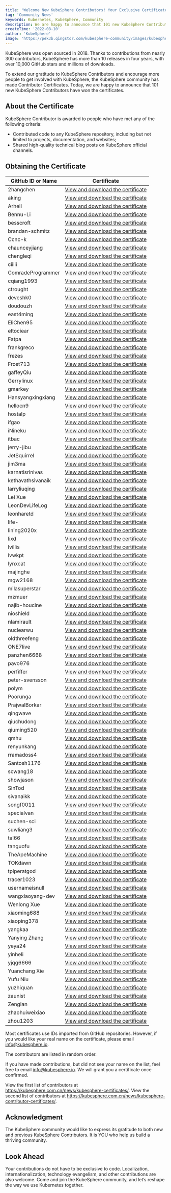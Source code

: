 ```yaml
---
title: 'Welcome New KubeSphere Contributors! Your Exclusive Certificate Is Ready!'  
tag: 'Community News'  
keywords: Kubernetes, KubeSphere, Community 
description: We are happy to announce that 101 new KubeSphere Contributors have won the certificates.
createTime: '2022-08-10'  
author: 'KubeSphere'  
image: 'https://pek3b.qingstor.com/kubesphere-community/images/kubesphere-contributor-en.png'
---
```


KubeSphere was open sourced in 2018. Thanks to contributions from nearly 300 contributors, KubeSphere has more than 10 releases in four years, with over 10,000 GitHub stars and millions of downloads.

To extend our gratitude to KubeSphere Contributors and encourage more people to get involved with KubeSphere, the KubeSphere community has made Contributor Certificates. Today, we are happy to announce that 101 new KubeSphere Contributors have won the certificates.

## About the Certificate

KubeSphere Contributor is awarded to people who have met any of the following criteria:
- Contributed code to any KubeSphere repository, including but not limited to projects, documentation, and websites;
- Shared high-quality technical blog posts on KubeSphere official channels.

## Obtaining the Certificate

| GitHub ID or Name | Certificate |
| ---- | ---- |
|2hangchen|[View and download the certificate](https://pek3b.qingstor.com/kubesphere-community/images/contributor-2hangchen.png) |
|aking|[View and download the certificate](https://pek3b.qingstor.com/kubesphere-community/images/contributor-aking.png)|
|Arhell|[View and download the certificate](https://pek3b.qingstor.com/kubesphere-community/images/contributor-Arhell.png)|
|Bennu-Li|[View and download the certificate](https://pek3b.qingstor.com/kubesphere-community/images/contributor-Bennu-Li.png)|
|besscroft|[View and download the certificate](https://pek3b.qingstor.com/kubesphere-community/images/contributor-besscroft.png)|
|brandan-schmitz|[View and download the certificate](https://pek3b.qingstor.com/kubesphere-community/images/contributor-brandan-schmitz1.png)|
|Ccnc-k|[View and download the certificate](https://pek3b.qingstor.com/kubesphere-community/images/contributor-Ccnc-k.png)|
|chaunceyjiang|[View and download the certificate](https://pek3b.qingstor.com/kubesphere-community/images/contributor-chaunceyjiang.png)|
|chengleqi|[View and download the certificate](https://pek3b.qingstor.com/kubesphere-community/images/contributor-chengleqi.png)|
|ciiiii|[View and download the certificate](https://pek3b.qingstor.com/kubesphere-community/images/contributor-ciiiii.png)|
|ComradeProgrammer|[View and download the certificate](https://pek3b.qingstor.com/kubesphere-community/images/contributor-ComradeProgrammer.png)|
|cqiang1993|[View and download the certificate](https://pek3b.qingstor.com/kubesphere-community/images/contributor-cqiang1993.png)|
|ctrought|[View and download the certificate](https://pek3b.qingstor.com/kubesphere-community/images/contributor-ctrought.png)|
|deveshk0|[View and download the certificate](https://pek3b.qingstor.com/kubesphere-community/images/contributor-deveshk0.png)|
|doudouzh|[View and download the certificate](https://pek3b.qingstor.com/kubesphere-community/images/contributor-doudouzh.png)|
|east4ming|[View and download the certificate](https://pek3b.qingstor.com/kubesphere-community/images/contributor-east4ming.png)|
|EliChen95|[View and download the certificate](https://pek3b.qingstor.com/kubesphere-community/images/contributor-EliChen95.png)|
|eltociear|[View and download the certificate](https://pek3b.qingstor.com/kubesphere-community/images/contributor-eltociear.png)|
|Fatpa|[View and download the certificate](https://pek3b.qingstor.com/kubesphere-community/images/contributor-Fatpa.png)|
|frankgreco|[View and download the certificate](https://pek3b.qingstor.com/kubesphere-community/images/contributor-frankgreco.png)|
|frezes|[View and download the certificate](https://pek3b.qingstor.com/kubesphere-community/images/contributor-frezes.png)|
|Frost713|[View and download the certificate](https://pek3b.qingstor.com/kubesphere-community/images/contributor-Frost713.png)|
|gaffeyQiu|[View and download the certificate](https://pek3b.qingstor.com/kubesphere-community/images/contributor-gaffeyQiu.png)|
|Gerrylinux|[View and download the certificate](https://pek3b.qingstor.com/kubesphere-community/images/contributor-Gerrylinux.png)|
|gmarkey|[View and download the certificate](https://pek3b.qingstor.com/kubesphere-community/images/contributor-gmarkey.png)|
|Hansyangxingxiang|[View and download the certificate](https://pek3b.qingstor.com/kubesphere-community/images/contributor-Hansyangxingxiang.png)|
|hellocn9|[View and download the certificate](https://pek3b.qingstor.com/kubesphere-community/images/contributor-hellocn9.png)|
|hostalp|[View and download the certificate](https://pek3b.qingstor.com/kubesphere-community/images/contributor-hostalp.png)|
|ifgao|[View and download the certificate](https://pek3b.qingstor.com/kubesphere-community/images/contributor-ifgao.png)|
|iNineku|[View and download the certificate](https://pek3b.qingstor.com/kubesphere-community/images/contributor-iNineku.png)|
|itbac|[View and download the certificate](https://pek3b.qingstor.com/kubesphere-community/images/contributor-itbac.png)|
|jerry-jibu|[View and download the certificate](https://pek3b.qingstor.com/kubesphere-community/images/contributor-jerry-jibu.png)|
|JetSquirrel|[View and download the certificate](https://pek3b.qingstor.com/kubesphere-community/images/contributor-JetSquirrel.png)|
|jim3ma|[View and download the certificate](https://pek3b.qingstor.com/kubesphere-community/images/contributor-jim3ma.png)|
|karnatisrinivas|[View and download the certificate](https://pek3b.qingstor.com/kubesphere-community/images/contributor-karnatisrinivas.png)|
|kethavathsivanaik|[View and download the certificate](https://pek3b.qingstor.com/kubesphere-community/images/contributor-kethavathsivanaik.png)|
|larryliuqing|[View and download the certificate](https://pek3b.qingstor.com/kubesphere-community/images/contributor-larryliuqing.png)|
|Lei Xue|[View and download the certificate](https://pek3b.qingstor.com/kubesphere-community/images/contributor-xuelei.png)|
|LeonDevLifeLog|[View and download the certificate](https://pek3b.qingstor.com/kubesphere-community/images/contributor-LeonDevLifeLog.png)|
|leonharetd|[View and download the certificate](https://pek3b.qingstor.com/kubesphere-community/images/contributor-leonharetd.png)|
|life-|[View and download the certificate](https://pek3b.qingstor.com/kubesphere-community/images/contributor-life-.png)|
|lining2020x|[View and download the certificate](https://pek3b.qingstor.com/kubesphere-community/images/contributor-lining2020x.png)|
|lixd|[View and download the certificate](https://pek3b.qingstor.com/kubesphere-community/images/contributor-lixd.png)|
|lvillis|[View and download the certificate](https://pek3b.qingstor.com/kubesphere-community/images/contributor-lvillis.png)|
|lvwkpt|[View and download the certificate](https://pek3b.qingstor.com/kubesphere-community/images/contributor-lvwkpt.png)|
|lynxcat|[View and download the certificate](https://pek3b.qingstor.com/kubesphere-community/images/contributor-lynxcat.png)|
|majinghe|[View and download the certificate](https://pek3b.qingstor.com/kubesphere-community/images/contributor-majinghe.png)|
|mgw2168|[View and download the certificate](https://pek3b.qingstor.com/kubesphere-community/images/contributor-mgw2168.png)|
|milasuperstar|[View and download the certificate](https://pek3b.qingstor.com/kubesphere-community/images/contributor-milasuperstar.png)|
|mzmuer|[View and download the certificate](https://pek3b.qingstor.com/kubesphere-community/images/contributor-mzmuer.png)|
|najib-houcine|[View and download the certificate](https://pek3b.qingstor.com/kubesphere-community/images/contributor-najib-houcine.png)|
|nioshield|[View and download the certificate](https://pek3b.qingstor.com/kubesphere-community/images/contributor-nioshield.png)|
|nlamirault|[View and download the certificate](https://pek3b.qingstor.com/kubesphere-community/images/contributor-nlamirault.png)|
|nuclearwu|[View and download the certificate](https://pek3b.qingstor.com/kubesphere-community/images/contributor-nuclearwu.png)|
|oldthreefeng|[View and download the certificate](https://pek3b.qingstor.com/kubesphere-community/images/contributor-oldthreefeng.png)|
|ONE7live|[View and download the certificate](https://pek3b.qingstor.com/kubesphere-community/images/contributor-ONE7live.png)|
|panzhen6668|[View and download the certificate](https://pek3b.qingstor.com/kubesphere-community/images/contributor-panzhen6668.png)|
|pavo976|[View and download the certificate](https://pek3b.qingstor.com/kubesphere-community/images/contributor-pavo976.png)|
|perfiffer|[View and download the certificate](https://pek3b.qingstor.com/kubesphere-community/images/contributor-perfiffer.png)|
|peter-svensson|[View and download the certificate](https://pek3b.qingstor.com/kubesphere-community/images/contributor-peter-svensson.png)|
|polym|[View and download the certificate](https://pek3b.qingstor.com/kubesphere-community/images/contributor-polym.png)|
|Poorunga|[View and download the certificate](https://pek3b.qingstor.com/kubesphere-community/images/contributor-Poorunga.png)|
|PrajwalBorkar|[View and download the certificate](https://pek3b.qingstor.com/kubesphere-community/images/contributor-PrajwalBorkar.png)|
|qingwave|[View and download the certificate](https://pek3b.qingstor.com/kubesphere-community/images/contributor-qingwave.png)|
|qiuchudong|[View and download the certificate](https://pek3b.qingstor.com/kubesphere-community/images/contributor-qiuchudong.png)|
|qiuming520|[View and download the certificate](https://pek3b.qingstor.com/kubesphere-community/images/contributor-qiuming520.png)|
|qmhu|[View and download the certificate](https://pek3b.qingstor.com/kubesphere-community/images/contributor-qmhu.png)|
|renyunkang|[View and download the certificate](https://pek3b.qingstor.com/kubesphere-community/images/contributor-renyunkang.png)|
|rramadoss4|[View and download the certificate](https://pek3b.qingstor.com/kubesphere-community/images/contributor-rramadoss4.png)|
|Santosh1176|[View and download the certificate](https://pek3b.qingstor.com/kubesphere-community/images/contributor-Santosh1176.png)|
|scwang18|[View and download the certificate](https://pek3b.qingstor.com/kubesphere-community/images/contributor-scwang18.png)|
|showjason|[View and download the certificate](https://pek3b.qingstor.com/kubesphere-community/images/contributor-showjason.png)|
|SinTod|[View and download the certificate](https://pek3b.qingstor.com/kubesphere-community/images/contributor-SinTod.png)|
|sivanaikk|[View and download the certificate](https://pek3b.qingstor.com/kubesphere-community/images/contributor-sivanaikk.png)|
|songf0011|[View and download the certificate](https://pek3b.qingstor.com/kubesphere-community/images/contributor-songf0011.png)|
|specialvan|[View and download the certificate](https://pek3b.qingstor.com/kubesphere-community/images/contributor-specialvan.png)|
|suchen-sci|[View and download the certificate](https://pek3b.qingstor.com/kubesphere-community/images/contributor-suchen-sci.png)|
|suwliang3|[View and download the certificate](https://pek3b.qingstor.com/kubesphere-community/images/contributor-suwliang3.png)|
|tal66|[View and download the certificate](https://pek3b.qingstor.com/kubesphere-community/images/contributor-tal66.png)|
|tanguofu|[View and download the certificate](https://pek3b.qingstor.com/kubesphere-community/images/contributor-tanguofu.png)|
|TheApeMachine|[View and download the certificate](https://pek3b.qingstor.com/kubesphere-community/images/contributor-TheApeMachine.png)|
|TOKdawn|[View and download the certificate](https://pek3b.qingstor.com/kubesphere-community/images/contributor-TOKdawn.png)|
|tpiperatgod|[View and download the certificate](https://pek3b.qingstor.com/kubesphere-community/images/contributor-tpiperatgod.png)|
|tracer1023|[View and download the certificate](https://pek3b.qingstor.com/kubesphere-community/images/contributor-tracer1023.png)|
|usernameisnull|[View and download the certificate](https://pek3b.qingstor.com/kubesphere-community/images/contributor-usernameisnull.png)|
|wangxiaoyang-dev|[View and download the certificate](https://pek3b.qingstor.com/kubesphere-community/images/contributor-wangxiaoyang-dev.png)|
|Wenlong Xue|[View and download the certificate](https://pek3b.qingstor.com/kubesphere-community/images/contributor-xuewenlong.png)|
|xiaoming688|[View and download the certificate](https://pek3b.qingstor.com/kubesphere-community/images/contributor-xiaoming688.png)|
|xiaoping378|[View and download the certificate](https://pek3b.qingstor.com/kubesphere-community/images/contributor-xiaoping378.png)|
|yangkaa|[View and download the certificate](https://pek3b.qingstor.com/kubesphere-community/images/contributor-yangkaa.png)|
|Yanying Zhang|[View and download the certificate](https://pek3b.qingstor.com/kubesphere-community/images/contributor-zhangyanying.png)|
|yeya24|[View and download the certificate](https://pek3b.qingstor.com/kubesphere-community/images/contributor-yeya24.png)|
|yinheli|[View and download the certificate](https://pek3b.qingstor.com/kubesphere-community/images/contributor-yinheli.png)|
|yjqg6666|[View and download the certificate](https://pek3b.qingstor.com/kubesphere-community/images/contributor-yjqg6666.png)|
|Yuanchang Xie|[View and download the certificate](https://pek3b.qingstor.com/kubesphere-community/images/contributor-xieyuanchang.png)|
|Yufu Niu|[View and download the certificate](https://pek3b.qingstor.com/kubesphere-community/images/contributor-niuyufu.png)|
|yuzhiquan|[View and download the certificate](https://pek3b.qingstor.com/kubesphere-community/images/contributor-yuzhiquan.png)|
|zaunist|[View and download the certificate](https://pek3b.qingstor.com/kubesphere-community/images/contributor-zaunist.png)|
|ZengIan|[View and download the certificate](https://pek3b.qingstor.com/kubesphere-community/images/contributor-ZengIan.png)|
|zhaohuiweixiao|[View and download the certificate](https://pek3b.qingstor.com/kubesphere-community/images/contributor-zhaohuiweixiao.png)|
|zhou1203|[View and download the certificate](https://pek3b.qingstor.com/kubesphere-community/images/contributor-zhou1203.png)|


Most certificates use IDs imported from GitHub repositories. However, if you would like your real name on the certificate, please email info@kubesphere.io.

The contributors are listed in random order.

If you have made contributions, but did not see your name on the list, feel free to email info@kubesphere.io. We will grant you a certificate once confirmed.

View the first list of contributors at https://kubesphere.com.cn/news/kubesphere-certificates/.
View the second list of contributors at https://kubesphere.com.cn/news/kubesphere-contributor-certificates/.

## Acknowledgment

The KubeSphere community would like to express its gratitude to both new and previous KubeSphere Contributors. It is YOU who help us build a thriving community.

## Look Ahead

Your contributions do not have to be exclusive to code. Localization, internationalization, technology evangelism, and other contributions are also welcome. Come and join the KubeSphere community, and let’s reshape the way we use Kubernetes together.
